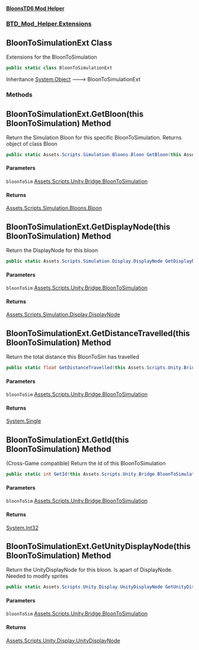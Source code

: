 #### [BloonsTD6 Mod Helper](index.md 'index')
### [BTD_Mod_Helper.Extensions](index.md#BTD_Mod_Helper.Extensions 'BTD_Mod_Helper.Extensions')

## BloonToSimulationExt Class

Extensions for the BloonToSimulation

```csharp
public static class BloonToSimulationExt
```

Inheritance [System.Object](https://docs.microsoft.com/en-us/dotnet/api/System.Object 'System.Object') &#129106; BloonToSimulationExt
### Methods

<a name='BTD_Mod_Helper.Extensions.BloonToSimulationExt.GetBloon(thisAssets.Scripts.Unity.Bridge.BloonToSimulation)'></a>

## BloonToSimulationExt.GetBloon(this BloonToSimulation) Method

Return the Simulation Bloon for this specific BloonToSimulation. Returns object of class Bloon

```csharp
public static Assets.Scripts.Simulation.Bloons.Bloon GetBloon(this Assets.Scripts.Unity.Bridge.BloonToSimulation bloonToSim);
```
#### Parameters

<a name='BTD_Mod_Helper.Extensions.BloonToSimulationExt.GetBloon(thisAssets.Scripts.Unity.Bridge.BloonToSimulation).bloonToSim'></a>

`bloonToSim` [Assets.Scripts.Unity.Bridge.BloonToSimulation](https://docs.microsoft.com/en-us/dotnet/api/Assets.Scripts.Unity.Bridge.BloonToSimulation 'Assets.Scripts.Unity.Bridge.BloonToSimulation')

#### Returns
[Assets.Scripts.Simulation.Bloons.Bloon](https://docs.microsoft.com/en-us/dotnet/api/Assets.Scripts.Simulation.Bloons.Bloon 'Assets.Scripts.Simulation.Bloons.Bloon')

<a name='BTD_Mod_Helper.Extensions.BloonToSimulationExt.GetDisplayNode(thisAssets.Scripts.Unity.Bridge.BloonToSimulation)'></a>

## BloonToSimulationExt.GetDisplayNode(this BloonToSimulation) Method

Return the DisplayNode for this bloon

```csharp
public static Assets.Scripts.Simulation.Display.DisplayNode GetDisplayNode(this Assets.Scripts.Unity.Bridge.BloonToSimulation bloonToSim);
```
#### Parameters

<a name='BTD_Mod_Helper.Extensions.BloonToSimulationExt.GetDisplayNode(thisAssets.Scripts.Unity.Bridge.BloonToSimulation).bloonToSim'></a>

`bloonToSim` [Assets.Scripts.Unity.Bridge.BloonToSimulation](https://docs.microsoft.com/en-us/dotnet/api/Assets.Scripts.Unity.Bridge.BloonToSimulation 'Assets.Scripts.Unity.Bridge.BloonToSimulation')

#### Returns
[Assets.Scripts.Simulation.Display.DisplayNode](https://docs.microsoft.com/en-us/dotnet/api/Assets.Scripts.Simulation.Display.DisplayNode 'Assets.Scripts.Simulation.Display.DisplayNode')

<a name='BTD_Mod_Helper.Extensions.BloonToSimulationExt.GetDistanceTravelled(thisAssets.Scripts.Unity.Bridge.BloonToSimulation)'></a>

## BloonToSimulationExt.GetDistanceTravelled(this BloonToSimulation) Method

Return the total distance this BloonToSim has travelled

```csharp
public static float GetDistanceTravelled(this Assets.Scripts.Unity.Bridge.BloonToSimulation bloonToSim);
```
#### Parameters

<a name='BTD_Mod_Helper.Extensions.BloonToSimulationExt.GetDistanceTravelled(thisAssets.Scripts.Unity.Bridge.BloonToSimulation).bloonToSim'></a>

`bloonToSim` [Assets.Scripts.Unity.Bridge.BloonToSimulation](https://docs.microsoft.com/en-us/dotnet/api/Assets.Scripts.Unity.Bridge.BloonToSimulation 'Assets.Scripts.Unity.Bridge.BloonToSimulation')

#### Returns
[System.Single](https://docs.microsoft.com/en-us/dotnet/api/System.Single 'System.Single')

<a name='BTD_Mod_Helper.Extensions.BloonToSimulationExt.GetId(thisAssets.Scripts.Unity.Bridge.BloonToSimulation)'></a>

## BloonToSimulationExt.GetId(this BloonToSimulation) Method

(Cross-Game compatible) Return the Id of this BloonToSimulation

```csharp
public static int GetId(this Assets.Scripts.Unity.Bridge.BloonToSimulation bloonToSim);
```
#### Parameters

<a name='BTD_Mod_Helper.Extensions.BloonToSimulationExt.GetId(thisAssets.Scripts.Unity.Bridge.BloonToSimulation).bloonToSim'></a>

`bloonToSim` [Assets.Scripts.Unity.Bridge.BloonToSimulation](https://docs.microsoft.com/en-us/dotnet/api/Assets.Scripts.Unity.Bridge.BloonToSimulation 'Assets.Scripts.Unity.Bridge.BloonToSimulation')

#### Returns
[System.Int32](https://docs.microsoft.com/en-us/dotnet/api/System.Int32 'System.Int32')

<a name='BTD_Mod_Helper.Extensions.BloonToSimulationExt.GetUnityDisplayNode(thisAssets.Scripts.Unity.Bridge.BloonToSimulation)'></a>

## BloonToSimulationExt.GetUnityDisplayNode(this BloonToSimulation) Method

Return the UnityDisplayNode for this bloon. Is apart of DisplayNode. Needed to modify sprites

```csharp
public static Assets.Scripts.Unity.Display.UnityDisplayNode GetUnityDisplayNode(this Assets.Scripts.Unity.Bridge.BloonToSimulation bloonToSim);
```
#### Parameters

<a name='BTD_Mod_Helper.Extensions.BloonToSimulationExt.GetUnityDisplayNode(thisAssets.Scripts.Unity.Bridge.BloonToSimulation).bloonToSim'></a>

`bloonToSim` [Assets.Scripts.Unity.Bridge.BloonToSimulation](https://docs.microsoft.com/en-us/dotnet/api/Assets.Scripts.Unity.Bridge.BloonToSimulation 'Assets.Scripts.Unity.Bridge.BloonToSimulation')

#### Returns
[Assets.Scripts.Unity.Display.UnityDisplayNode](https://docs.microsoft.com/en-us/dotnet/api/Assets.Scripts.Unity.Display.UnityDisplayNode 'Assets.Scripts.Unity.Display.UnityDisplayNode')